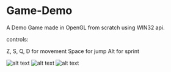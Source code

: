 # Game-Demo
A Demo Game made in OpenGL from scratch using WIN32 api.

controls:

Z, S, Q, D for movement
Space for jump
Alt for sprint

![alt text](https://i.ibb.co/VwQYmWv/1.jpg)
![alt text](https://i.ibb.co/Vvz0MMw/2.jpg)
![alt text](https://i.ibb.co/pzXDYHT/3.jpg)
